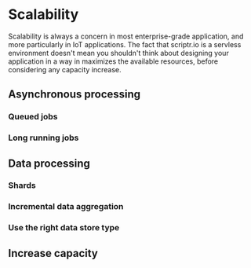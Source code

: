# Scalability

Scalability is always a concern in most enterprise-grade application, and more particularly in IoT applications. The fact that scriptr.io is a servless environment doesn't mean you shouldn't think about designing your application in a way in maximizes the available resources, before considering any capacity increase.

## Asynchronous processing

### Queued jobs

### Long running jobs

## Data processing

### Shards

### Incremental data aggregation

### Use the right data store type

## Increase capacity
